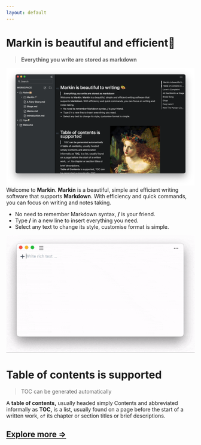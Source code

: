 ```yaml
---
layout: default
---
```


# **Markin is beautiful and efficient📝**

> **Everything you write are stored as markdown**

![write efficiently](markin.png)
Welcome to **Markin**. **Markin** is a beautiful, simple and efficient writing software that supports **Markdown**. With efficiency and quick commands, you can focus on writing and notes taking.
* No need to remember Markdown syntax, **/** is your friend.
* Type **/** in a new line to insert everything you need.
* Select any text to change its style, customise format is simple.

![write efficiently](markin.gif)

# Table of contents is supported

> TOC can be generated automatically

A **table of contents,** usually headed simply Contents and abbreviated informally as **TOC,** is a list, usually found on a page before the start of a written work, `of` its chapter or section titles or brief descriptions.




## [Explore more =>](./support-en.html)